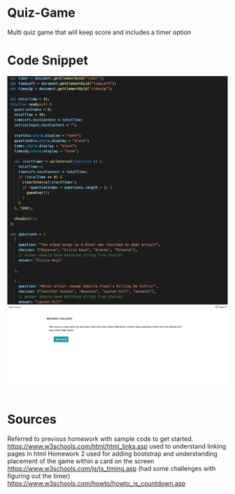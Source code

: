 # Quiz-Game
Multi quiz game that will keep score and includes a timer option 


# Code Snippet 
<img src="./Assets/quizcode.png">
<img src="./Assets/QuizGame1.png">
<img scr="./Assets/QuizGame2.png">

# Sources
Referred to previous homework with sample code to get started. 
https://www.w3schools.com/html/html_links.asp used to understand linking pages in html
Homework 2 used for adding bootstrap and understanding placement of the game within a card on the screen 
https://www.w3schools.com/js/js_timing.asp (had some challenges with figuring out the timer)
https://www.w3schools.com/howto/howto_js_countdown.asp

